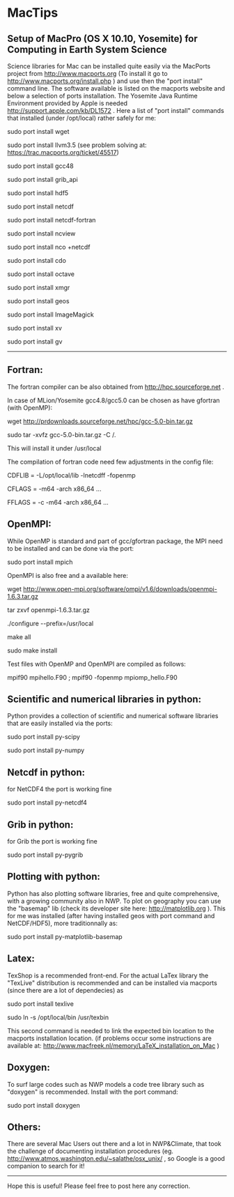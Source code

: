 MacTips
=======

Setup of MacPro (OS X 10.10, Yosemite) for Computing in Earth System Science 
----------------------------------------------------------------------------

Science libraries for Mac can be installed quite easily via the MacPorts project from http://www.macports.org
(To install it go to http://www.macports.org/install.php ) and use then the "port install" command line. 
The software available is listed on the macports website and below a selection of ports installation. 
The Yosemite Java Runtime Environment provided by Apple is needed http://support.apple.com/kb/DL1572 . 
Here a list of "port install" commands that installed (under /opt/local) rather safely for me:

sudo port install wget

sudo port install llvm3.5 (see problem solving at: https://trac.macports.org/ticket/45517)

sudo port install gcc48

sudo port install grib_api

sudo port install hdf5

sudo port install netcdf

sudo port install netcdf-fortran

sudo port install ncview

sudo port install nco +netcdf

sudo port install cdo       

sudo port install octave

sudo port install xmgr

sudo port install geos

sudo port install ImageMagick

sudo port install xv

sudo port install gv

---

Fortran:
--------
The fortran compiler can be also obtained from http://hpc.sourceforge.net . 

In case of MLion/Yosemite gcc4.8/gcc5.0 can be chosen as have gfortran (with OpenMP):

wget http://prdownloads.sourceforge.net/hpc/gcc-5.0-bin.tar.gz

sudo tar -xvfz gcc-5.0-bin.tar.gz -C /. 

This will install it under /usr/local

The compilation of fortran code need few adjustments in the config file:

CDFLIB =  -L/opt/local/lib -lnetcdff -fopenmp

CFLAGS = -m64 -arch x86_64 ...

FFLAGS = -c -m64 -arch x86_64 ...


OpenMPI:
--------
While OpenMP is standard and part of gcc/gfortran package, the MPI need to be installed and can be done via the port:

sudo port install mpich

OpenMPI is also free and a available here:

wget http://www.open-mpi.org/software/ompi/v1.6/downloads/openmpi-1.6.3.tar.gz

tar zxvf openmpi-1.6.3.tar.gz

./configure --prefix=/usr/local

make all

sudo make install


Test files with OpenMP and OpenMPI are compiled as follows:

mpif90 mpihello.F90  ;  mpif90 -fopenmp mpiomp_hello.F90 


Scientific and numerical libraries in python:
---------------------------------------------
Python provides a collection of scientific and numerical software libraries that are easily installed via the ports:

sudo port install py-scipy

sudo port install py-numpy


Netcdf in python:
-----------------
for NetCDF4 the port is working fine

sudo port install py-netcdf4


Grib in python:
---------------
for Grib the port is working fine

sudo port install py-pygrib


Plotting with python:
---------------------
Python has also plotting software libraries, free and quite comprehensive, with a growing community also in NWP.
To plot on geography you can use the "basemap" lib (check its developer site here: http://matplotlib.org ).
This for me was installed (after having installed geos with port command and NetCDF/HDF5), more traditionnally as:

sudo port install py-matplotlib-basemap


Latex:
------
TexShop is a recommended front-end. For the actual LaTex library the "TexLive" distribution is recommended and can be installed via macports (since there are a lot of dependecies) as

sudo port install texlive

sudo ln -s /opt/local/bin /usr/texbin


This second command is needed to link the expected bin location to the macports installation location.
(if problems occur some instructions are available at: http://www.macfreek.nl/memory/LaTeX_installation_on_Mac )


Doxygen:
--------
To surf large codes such as NWP models a code tree library such as "doxygen" is recommended. 
Install with the port command:

sudo port install doxygen


Others:
-------
There are several Mac Users out there and a lot in NWP&Climate, that took the challenge of documenting installation procedures 
(eg. http://www.atmos.washington.edu/~salathe/osx_unix/ , so Google is a good companion to search for it!

------
Hope this is useful! Please feel free to post here any correction.
